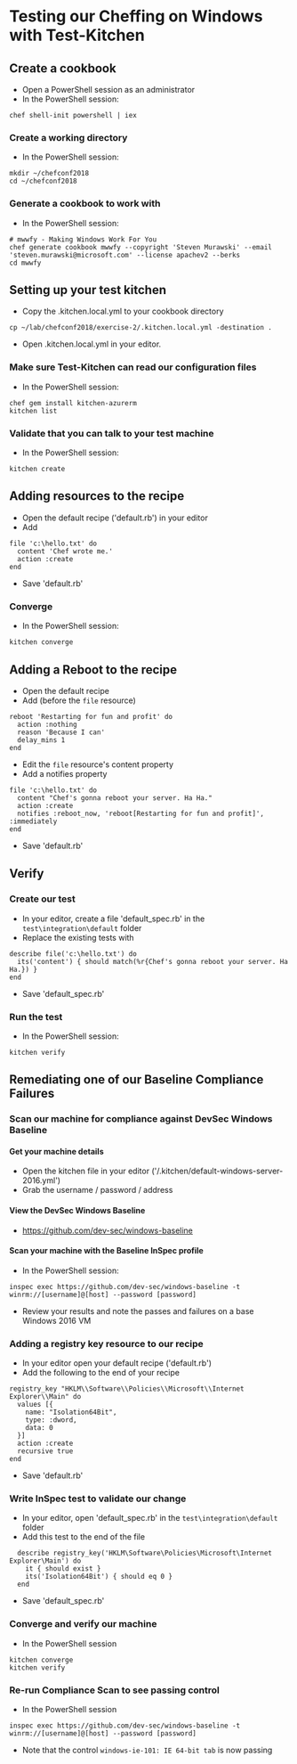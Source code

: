 # Testing our Cheffing on Windows with Test-Kitchen

## Create a cookbook

* Open a PowerShell session as an administrator
* In the PowerShell session:

```
chef shell-init powershell | iex
```

### Create a working directory

* In the PowerShell session:

```
mkdir ~/chefconf2018
cd ~/chefconf2018
```

### Generate a cookbook to work with

* In the PowerShell session:

```
# mwwfy - Making Windows Work For You
chef generate cookbook mwwfy --copyright 'Steven Murawski' --email 'steven.murawski@microsoft.com' --license apachev2 --berks
cd mwwfy
```

## Setting up your test kitchen

* Copy the .kitchen.local.yml to your cookbook directory

```
cp ~/lab/chefconf2018/exercise-2/.kitchen.local.yml -destination .

```

* Open .kitchen.local.yml in your editor.

### Make sure Test-Kitchen can read our configuration files

* In the PowerShell session:

```
chef gem install kitchen-azurerm
kitchen list
```

### Validate that you can talk to your test machine

* In the PowerShell session:

```
kitchen create
```

## Adding resources to the recipe

* Open the default recipe ('default.rb') in your editor
* Add

```
file 'c:\hello.txt' do
  content 'Chef wrote me.'
  action :create
end
```

* Save 'default.rb'

### Converge

* In the PowerShell session:

```
kitchen converge
```

## Adding a Reboot to the recipe

* Open the default recipe
* Add (before the `file` resource)

```
reboot 'Restarting for fun and profit' do
  action :nothing
  reason 'Because I can'
  delay_mins 1
end
```

* Edit the `file` resource's content property
* Add a notifies property

```
file 'c:\hello.txt' do
  content "Chef's gonna reboot your server. Ha Ha."
  action :create
  notifies :reboot_now, 'reboot[Restarting for fun and profit]', :immediately
end
```

* Save 'default.rb'

## Verify

### Create our test

* In your editor, create a file 'default_spec.rb' in the `test\integration\default` folder
* Replace the existing tests with

```
describe file('c:\hello.txt') do
  its('content') { should match(%r{Chef's gonna reboot your server. Ha Ha.}) }
end
```

* Save 'default_spec.rb'

### Run the test

* In the PowerShell session:

```
kitchen verify
```

## Remediating one of our Baseline Compliance Failures

### Scan our machine for compliance against DevSec Windows Baseline

#### Get your machine details
* Open the kitchen file in your editor ('/.kitchen/default-windows-server-2016.yml')
* Grab the username / password / address

#### View the DevSec Windows Baseline
* https://github.com/dev-sec/windows-baseline

#### Scan your machine with the Baseline InSpec profile
* In the PowerShell session:

```
inspec exec https://github.com/dev-sec/windows-baseline -t winrm://[username]@[host] --password [password]
```
* Review your results and note the passes and failures on a base Windows 2016 VM


### Adding a registry key resource to our recipe
* In your editor open your default recipe ('default.rb')
* Add the following to the end of your recipe

```
registry_key "HKLM\\Software\\Policies\\Microsoft\\Internet Explorer\\Main" do
  values [{
    name: "Isolation64Bit",
    type: :dword,
    data: 0
  }]
  action :create
  recursive true
end
```

* Save 'default.rb'

### Write InSpec test to validate our change
* In your editor, open 'default_spec.rb' in the `test\integration\default` folder
* Add this test to the end of the file

```
  describe registry_key('HKLM\Software\Policies\Microsoft\Internet Explorer\Main') do
    it { should exist }
    its('Isolation64Bit') { should eq 0 }
  end
```

* Save 'default_spec.rb'

### Converge and verify our machine

* In the PowerShell session
```
kitchen converge
kitchen verify
```

### Re-run Compliance Scan to see passing control
* In the PowerShell session
```
inspec exec https://github.com/dev-sec/windows-baseline -t winrm://[username]@[host] --password [password]
```
* Note that the control `windows-ie-101: IE 64-bit tab` is now passing
